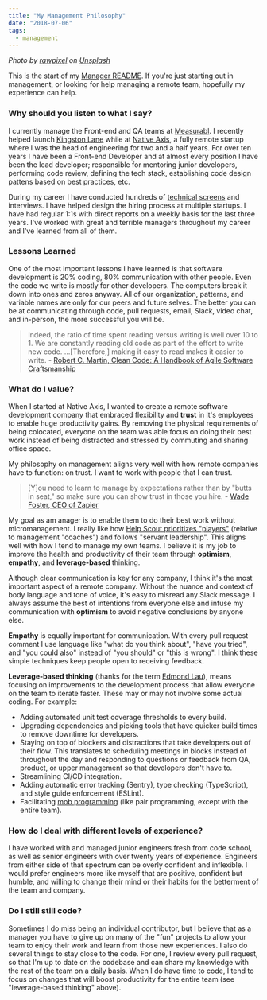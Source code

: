 ```yaml
---
title: "My Management Philosophy"
date: "2018-07-06"
tags:
  - management
---
```


_Photo by [rawpixel](https://unsplash.com/photos/h7EIo10-yrQ?utm_source=unsplash&utm_medium=referral&utm_content=creditCopyText) on [Unsplash](https://unsplash.com/search/photos/partnership?utm_source=unsplash&utm_medium=referral&utm_content=creditCopyText)_

This is the start of my [Manager README](https://medium.com/@kawomersley/why-and-how-to-share-your-manager-readme-plus-heres-mine-8a4fe188ee1b). If you're just starting out in management, or looking for help managing a remote team, hopefully my experience can help.

### Why should you listen to what I say?

I currently manage the Front-end and QA teams at [Measurabl](https://measurabl.com). I recently helped launch [Kingston Lane](https://kingstonlane.com) while at [Native Axis](https://nativeaxis.com), a fully remote startup where I was the head of engineering for two and a half years. For over ten years I have been a Front-end Developer and at almost every position I have been the lead developer; responsible for mentoring junior developers, performing code review, defining the tech stack, establishing code design pattens based on best practices, etc.

During my career I have conducted hundreds of [technical screens](https://simpixelated.com/front-end-engineer-developer-interview-questions/) and interviews. I have helped design the hiring process at multiple startups. I have had regular 1:1s with direct reports on a weekly basis for the last three years. I've worked with great and terrible managers throughout my career and I've learned from all of them.

### Lessons Learned

One of the most important lessons I have learned is that software development is 20% coding, 80% communication with other people. Even the code we write is mostly for other developers. The computers break it down into ones and zeros anyway. All of our organization, patterns, and variable names are only for our peers and future selves. The better you can be at communicating through code, pull requests, email, Slack, video chat, and in-person, the more successful you will be.

> Indeed, the ratio of time spent reading versus writing is well over 10 to 1. We are constantly reading old code as part of the effort to write new code. ...\[Therefore,\] making it easy to read makes it easier to write. - [Robert C. Martin, Clean Code: A Handbook of Agile Software Craftsmanship](https://www.goodreads.com/quotes/835238-indeed-the-ratio-of-time-spent-reading-versus-writing-is)

### What do I value?

When I started at Native Axis, I wanted to create a remote software development company that embraced flexibility and **trust** in it's employees to enable huge productivity gains. By removing the physical requirements of being colocated, everyone on the team was able focus on doing their best work instead of being distracted and stressed by commuting and sharing office space.

My philosophy on management aligns very well with how remote companies have to function: on trust. I want to work with people that I can trust.

> \[Y\]ou need to learn to manage by expectations rather than by "butts in seat," so make sure you can show trust in those you hire. - [Wade Foster, CEO of Zapier](https://zapier.com/learn/remote-work/how-manage-remote-team/)

My goal as am anager is to enable them to do their best work without micromanagement. I really like how [Help Scout prioritizes "players"](https://www.helpscout.net/blog/effective-teams/) (relative to management "coaches") and follows "servant leadership". This aligns well with how I tend to manage my own teams. I believe it is my job to improve the health and productivity of their team through **optimism**, **empathy**, and **leverage-based** thinking.

Although clear communication is key for any company, I think it's the most important aspect of a remote company. Without the nuance and context of body language and tone of voice, it's easy to misread any Slack message. I always assume the best of intentions from everyone else and infuse my communication with **optimism** to avoid negative conclusions by anyone else.

**Empathy** is equally important for communication. With every pull request comment I use language like "what do you think about", "have you tried", and "you could also" instead of "you should" or "this is wrong". I think these simple techniques keep people open to receiving feedback.

**Leverage-based thinking** (thanks for the term [Edmond Lau](https://blog.coleadership.com/how-to-leverage-your-teammates-strengths-more/)), means focusing on improvements to the development process that allow everyone on the team to iterate faster. These may or may not involve some actual coding. For example:

- Adding automated unit test coverage thresholds to every build.
- Upgrading dependencies and picking tools that have quicker build times to remove downtime for developers.
- Staying on top of blockers and distractions that take developers out of their flow. This translates to scheduling meetings in blocks instead of throughout the day and responding to questions or feedback from QA, product, or upper management so that developers don't have to.
- Streamlining CI/CD integration.
- Adding automatic error tracking (Sentry), type checking (TypeScript), and style guide enforcement (ESLint).
- Facilitating [mob programming](<https://www.agilealliance.org/glossary/mob-programming/#q=~(filters~(postType~(~'page~'post~'aa_book~'aa_event_session~'aa_experience_report~'aa_glossary~'aa_research_paper~'aa_video)~tags~(~'mob*20programming))~searchTerm~'~sort~false~sortDirection~'asc~page~1)>) (like pair programming, except with the entire team).

### How do I deal with different levels of experience?

I have worked with and managed junior engineers fresh from code school, as well as senior engineers with over twenty years of experience. Engineers from either side of that spectrum can be overly confident and inflexible. I would prefer engineers more like myself that are positive, confident but humble, and willing to change their mind or their habits for the betterment of the team and company.

### Do I still still code?

Sometimes I do miss being an individual contributor, but I believe that as a manager you have to give up on many of the "fun" projects to allow your team to enjoy their work and learn from those new experiences. I also do several things to stay close to the code. For one, I review every pull request, so that I'm up to date on the codebase and can share my knowledge with the rest of the team on a daily basis. When I do have time to code, I tend to focus on changes that will boost productivity for the entire team (see "leverage-based thinking" above).
